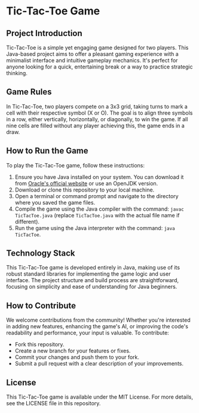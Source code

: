 # Tic-Tac-Toe Game

## Project Introduction
Tic-Tac-Toe is a simple yet engaging game designed for two players. This Java-based project aims to offer a pleasant gaming experience with a minimalist interface and intuitive gameplay mechanics. It's perfect for anyone looking for a quick, entertaining break or a way to practice strategic thinking.

## Game Rules
In Tic-Tac-Toe, two players compete on a 3x3 grid, taking turns to mark a cell with their respective symbol (X or O). The goal is to align three symbols in a row, either vertically, horizontally, or diagonally, to win the game. If all nine cells are filled without any player achieving this, the game ends in a draw.

## How to Run the Game
To play the Tic-Tac-Toe game, follow these instructions:
1. Ensure you have Java installed on your system. You can download it from [Oracle's official website](https://www.oracle.com/java/technologies/javase-jdk11-downloads.html) or use an OpenJDK version.
2. Download or clone this repository to your local machine.
3. Open a terminal or command prompt and navigate to the directory where you saved the game files.
4. Compile the game using the Java compiler with the command: `javac TicTacToe.java` (replace `TicTacToe.java` with the actual file name if different).
5. Run the game using the Java interpreter with the command: `java TicTacToe`.

## Technology Stack
This Tic-Tac-Toe game is developed entirely in Java, making use of its robust standard libraries for implementing the game logic and user interface. The project structure and build process are straightforward, focusing on simplicity and ease of understanding for Java beginners.

## How to Contribute
We welcome contributions from the community! Whether you're interested in adding new features, enhancing the game's AI, or improving the code's readability and performance, your input is valuable. To contribute:
- Fork this repository.
- Create a new branch for your features or fixes.
- Commit your changes and push them to your fork.
- Submit a pull request with a clear description of your improvements.

## License
This Tic-Tac-Toe game is available under the MIT License. For more details, see the LICENSE file in this repository.
